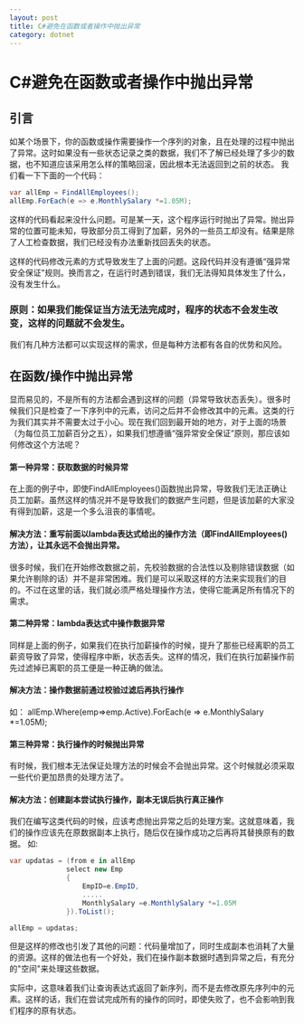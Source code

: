 ```yaml
---
layout: post
title: C#避免在函数或者操作中抛出异常
category: dotnet
---
```

# C#避免在函数或者操作中抛出异常

## 引言

如某个场景下，你的函数或操作需要操作一个序列的对象，且在处理的过程中抛出了异常。这时如果没有一些状态记录之类的数据，我们不了解已经处理了多少的数据，也不知道应该采用怎么样的策略回滚，因此根本无法返回到之前的状态。
我们看一下下面的一个代码：

```csharp
var allEmp = FindAllEmployees();
allEmp.ForEach(e => e.MonthlySalary *=1.05M);
```

这样的代码看起来没什么问题。可是某一天，这个程序运行时抛出了异常。抛出异常的位置可能未知，导致部分员工得到了加薪，另外的一些员工却没有。结果是除了人工检查数据，我们已经没有办法重新找回丢失的状态。

这样的代码修改元素的方式导致发生了上面的问题。这段代码并没有遵循“强异常安全保证”规则。换而言之，在运行时遇到错误，我们无法得知具体发生了什么，没有发生什么。

### 原则：如果我们能保证当方法无法完成时，程序的状态不会发生改变，这样的问题就不会发生。

我们有几种方法都可以实现这样的需求，但是每种方法都有各自的优势和风险。

## 在函数/操作中抛出异常

显而易见的，不是所有的方法都会遇到这样的问题（异常导致状态丢失）。很多时候我们只是检查了一下序列中的元素，访问之后并不会修改其中的元素。这类的行为我们其实并不需要太过于小心。现在我们回到最开始的地方，对于上面的场景（为每位员工加薪百分之五），如果我们想遵循“强异常安全保证”原则，那应该如何修改这个方法呢？

#### 第一种异常：获取数据的时候异常

在上面的例子中，即使FindAllEmployees()函数抛出异常，导致我们无法正确让员工加薪。虽然这样的情况并不是导致我们的数据产生问题，但是该加薪的大家没有得到加薪，这是一个多么沮丧的事情呢。

#### 解决方法：重写前面以lambda表达式给出的操作方法（即FindAllEmployees()方法），让其永远不会抛出异常。

很多时候，我们在开始修改数据之前，先校验数据的合法性以及剔除错误数据（如果允许剔除的话）并不是非常困难。我们是可以采取这样的方法来实现我们的目的。不过在这里的话，我们就必须严格处理操作方法，使得它能满足所有情况下的需求。

#### 第二种异常：lambda表达式中操作数据异常
同样是上面的例子，如果我们在执行加薪操作的时候，提升了那些已经离职的员工薪资导致了异常，使得程序中断，状态丢失。这样的情况，我们在执行加薪操作前先过滤掉已离职的员工便是一种正确的做法。

#### 解决方法：操作数据前通过校验过滤后再执行操作

如：
allEmp.Where(emp=>emp.Active).ForEach(e => e.MonthlySalary *=1.05M);

#### 第三种异常：执行操作的时候抛出异常

有时候，我们根本无法保证处理方法的时候会不会抛出异常。这个时候就必须采取一些代价更加昂贵的处理方法了。

#### 解决方法：创建副本尝试执行操作，副本无误后执行真正操作

我们在编写这类代码的时候，应该考虑抛出异常之后的处理方案。这就意味着，我们的操作应该先在原数据副本上执行，随后仅在操作成功之后再将其替换原有的数据。
如:

```C#
var updatas = (from e in allEmp 
              select new Emp
              {
                  EmpID=e.EmpID,
                  .....
                  MonthlySalary =e.MonthlySalary *=1.05M
              }).ToList();

allEmp = updatas;
```

但是这样的修改也引发了其他的问题：代码量增加了，同时生成副本也消耗了大量的资源。这样的做法也有一个好处，我们在操作副本数据时遇到异常之后，有充分的"空间"来处理这些数据。

实际中，这意味着我们让查询表达式返回了新序列，而不是去修改原先序列中的元素。这样的话，我们在尝试完成所有的操作的同时，即使失败了，也不会影响到我们程序的原有状态。
